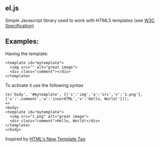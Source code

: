 ## el.js

Simple Javascript library used to work with HTML5 templates	
(see [W3C Specification](https://dvcs.w3.org/hg/webcomponents/raw-file/tip/spec/templates/index.html)) 
 
## Examples: 
	
Having the template: 

    <template id="mytemplate">      
      <img src="" alt="great image"> 
      <div class="comment"></div> 
    </template> 
 
To activate it use the following syntax 
 
    te('body', '#mytemplate', [{'s':'img','a':'src','v':'1.png'},{'s':'.comment','a':'innerHTML','v':'Hello, World!'}]); 
    => 
    <body> 
    <template id="mytemplate"> 
      <img src="1.png" alt="great image"> 
      <div class="comment">Hello, World!</div> 
    </template> 
    </body> 

Inspired by [HTML's New Template Tag](http://www.html5rocks.com/en/tutorials/webcomponents/template/)